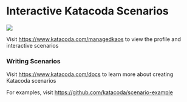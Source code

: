 # Interactive Katacoda Scenarios

[![](http://shields.katacoda.com/katacoda/managedkaos/count.svg)](https://www.katacoda.com/managedkaos "Get your profile on Katacoda.com")

Visit https://www.katacoda.com/managedkaos to view the profile and interactive scenarios

### Writing Scenarios
Visit https://www.katacoda.com/docs to learn more about creating Katacoda scenarios

For examples, visit https://github.com/katacoda/scenario-example
